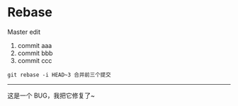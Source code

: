 # Rebase

Master edit

1. commit aaa
2. commit bbb
3. commit ccc

`git rebase -i HEAD~3 合并前三个提交`

---

这是一个 BUG，我把它修复了~
